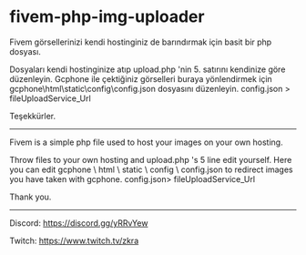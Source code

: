 # fivem-php-img-uploader

Fivem görsellerinizi kendi hostinginiz de barındırmak için basit bir php dosyası.

Dosyaları kendi hostinginize atıp upload.php 'nin 5. satırını kendinize göre düzenleyin.
Gcphone ile çektiğiniz görselleri buraya yönlendirmek için gcphone\html\static\config\config.json dosyasını düzenleyin.
config.json > fileUploadService_Url

Teşekkürler.

----------------

Fivem is a simple php file used to host your images on your own hosting.

Throw files to your own hosting and upload.php 's 5 line edit yourself.
Here you can edit gcphone \ html \ static \ config \ config.json to redirect images you have taken with gcphone.
config.json> fileUploadService_Url

Thank you.

----------------

Discord: https://discord.gg/yRRvYew

Twitch: https://www.twitch.tv/zkra
